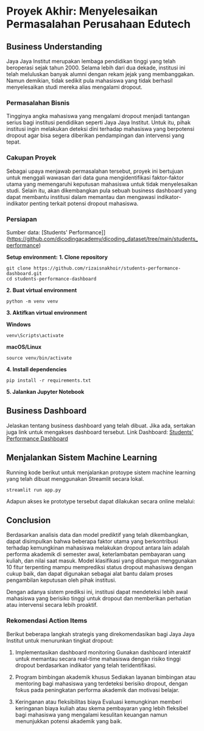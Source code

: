 # **Proyek Akhir: Menyelesaikan Permasalahan Perusahaan Edutech**

## **Business Understanding**
Jaya Jaya Institut merupakan lembaga pendidikan tinggi yang telah beroperasi sejak tahun 2000. Selama lebih dari dua dekade, institusi ini telah meluluskan banyak alumni dengan rekam jejak yang membanggakan. Namun demikian, tidak sedikit pula mahasiswa yang tidak berhasil menyelesaikan studi mereka alias mengalami dropout.

### **Permasalahan Bisnis**
Tingginya angka mahasiswa yang mengalami dropout menjadi tantangan serius bagi institusi pendidikan seperti Jaya Jaya Institut. Untuk itu, pihak institusi ingin melakukan deteksi dini terhadap mahasiswa yang berpotensi dropout agar bisa segera diberikan pendampingan dan intervensi yang tepat.

### **Cakupan Proyek**
Sebagai upaya menjawab permasalahan tersebut, proyek ini bertujuan untuk menggali wawasan dari data guna mengidentifikasi faktor-faktor utama yang memengaruhi keputusan mahasiswa untuk tidak menyelesaikan studi. Selain itu, akan dikembangkan pula sebuah business dashboard yang dapat membantu institusi dalam memantau dan mengawasi indikator-indikator penting terkait potensi dropout mahasiswa.

### **Persiapan**

Sumber data: [Students' Performance]](https://github.com/dicodingacademy/dicoding_dataset/tree/main/students_performance)

**Setup environment:**
**1. Clone repository**
```
git clone https://github.com/rizaisnakhoir/students-performance-dashboard.git
cd students-performance-dashboard
```

**2. Buat virtual environment**
```
python -m venv venv
```

**3. Aktifkan virtual environment**

**Windows**
```
venv\Scripts\activate
```
**macOS/Linux**
```
source venv/bin/activate
```

**4. Install dependencies**
```
pip install -r requirements.txt
```

**5. Jalankan Jupyter Notebook**

## **Business Dashboard**
Jelaskan tentang business dashboard yang telah dibuat. Jika ada, sertakan juga link untuk mengakses dashboard tersebut.
Link Dashboard: [Students' Performance Dashboard](https://lookerstudio.google.com/reporting/4ecb0ad1-7c86-4204-a1cd-22d3c677f766)

## **Menjalankan Sistem Machine Learning**
Running kode berikut untuk menjalankan protoype sistem machine learning yang telah dibuat menggunakan Streamlit secara lokal. 
```
streamlit run app.py
```
Adapun akses ke prototype tersebut dapat dilakukan secara online melalui: 

## **Conclusion**
Berdasarkan analisis data dan model prediktif yang telah dikembangkan, dapat disimpulkan bahwa beberapa faktor utama yang berkontribusi terhadap kemungkinan mahasiswa melakukan dropout antara lain adalah performa akademik di semester awal, keterlambatan pembayaran uang kuliah, dan nilai saat masuk. Model klasifikasi yang dibangun menggunakan 10 fitur terpenting mampu memprediksi status dropout mahasiswa dengan cukup baik, dan dapat digunakan sebagai alat bantu dalam proses pengambilan keputusan oleh pihak institusi.

Dengan adanya sistem prediksi ini, institusi dapat mendeteksi lebih awal mahasiswa yang berisiko tinggi untuk dropout dan memberikan perhatian atau intervensi secara lebih proaktif.

### **Rekomendasi Action Items**
Berikut beberapa langkah strategis yang direkomendasikan bagi Jaya Jaya Institut untuk menurunkan tingkat dropout:
1. Implementasikan dashboard monitoring
   Gunakan dashboard interaktif untuk memantau secara real-time mahasiswa dengan risiko tinggi dropout berdasarkan indikator yang telah teridentifikasi.

2. Program bimbingan akademik khusus
   Sediakan layanan bimbingan atau mentoring bagi mahasiswa yang terdeteksi berisiko dropout, dengan fokus pada peningkatan performa akademik dan motivasi belajar.

3. Keringanan atau fleksibilitas biaya
   Evaluasi kemungkinan memberi keringanan biaya kuliah atau skema pembayaran yang lebih fleksibel bagi mahasiswa yang mengalami kesulitan keuangan namun menunjukkan potensi akademik yang baik.
